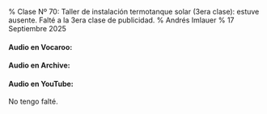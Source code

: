 % Clase Nº 70: Taller de instalación termotanque solar (3era clase): estuve ausente. Falté a la 3era clase de publicidad.
% Andrés Imlauer
% 17 Septiembre 2025

#### Audio en Vocaroo:
#### Audio en Archive:
#### Audio en YouTube:

No tengo falté.
